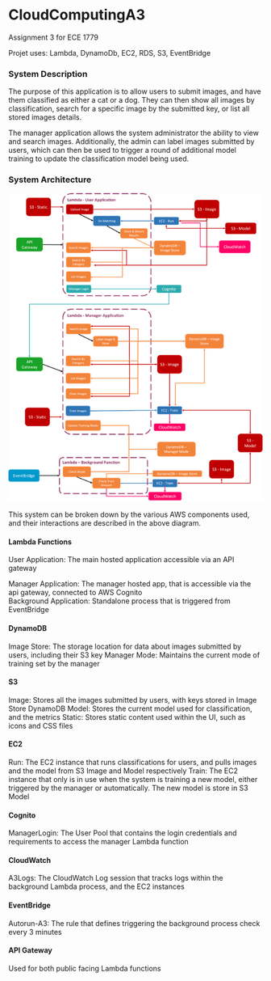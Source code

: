 # CloudComputingA3

Assignment 3 for ECE 1779

Projet uses: Lambda, DynamoDb, EC2, RDS, S3, EventBridge

### System Description 
The purpose of this application is to allow users to submit images, and have them classified as either a cat or a dog. They can then show all images by classification, search for a specific image by the submitted key, or list all stored images details.

The manager application allows the system administrator the ability to view and search images. Additionally, the admin can label images submitted by users, which can then be used to trigger a round of additional model training to update the classification model being used.

### System Architecture
![system architecture](https://github.com/Josh-Abraham/CloudComputingA3/blob/main/design.png?raw=true)

This system can be broken down by the various AWS components used, and their interactions are described in the above diagram. 

#### Lambda Functions
  User Application: The main hosted application accessible via an API gateway

  Manager Application: The manager hosted app, that is accessible via the api gateway, connected to AWS Cognito  
  Background Application: Standalone process that is triggered from EventBridge

#### DynamoDB
  Image Store: The storage location for data about images submitted by users, including their S3 key
  Manager Mode: Maintains the current mode of training set by the manager

#### S3
  Image: Stores all the images submitted by users, with keys stored in Image Store DynamoDB
  Model: Stores the current model used for classification, and the metrics
  Static: Stores static content used within the UI, such as icons and CSS files

#### EC2
  Run: The EC2 instance that runs classifications for users, and pulls images and the model from S3 Image and Model respectively
  Train: The EC2 instance that only is in use when the system is training a new model, either triggered by the manager or automatically. The new model is store in S3 Model

#### Cognito
  ManagerLogin: The User Pool that contains the login credentials and requirements to access the manager Lambda function

#### CloudWatch
  A3Logs: The CloudWatch Log session that tracks logs within the background Lambda process, and the EC2 instances

#### EventBridge
  Autorun-A3: The rule that defines triggering the background process check every 3 minutes

#### API Gateway
  Used for both public facing Lambda functions
